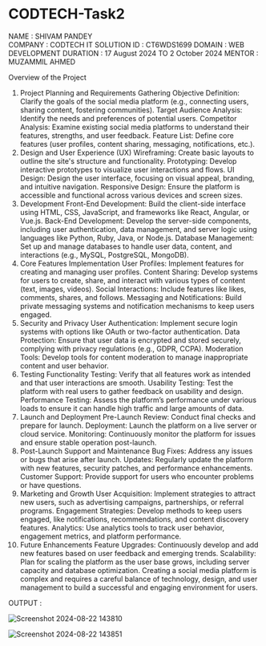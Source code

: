 # CODTECH-Task2
NAME : SHIVAM PANDEY  
COMPANY : CODTECH IT SOLUTION
ID : CT6WDS1699
DOMAIN : WEB DEVELOPMENT 
DURATION : 17 August 2024 TO 2 October 2024
MENTOR : MUZAMMIL AHMED

Overview of the Project

1. Project Planning and Requirements Gathering
Objective Definition: Clarify the goals of the social media platform (e.g., connecting users, sharing content, fostering communities).
Target Audience Analysis: Identify the needs and preferences of potential users.
Competitor Analysis: Examine existing social media platforms to understand their features, strengths, and user feedback.
Feature List: Define core features (user profiles, content sharing, messaging, notifications, etc.).
2. Design and User Experience (UX)
Wireframing: Create basic layouts to outline the site's structure and functionality.
Prototyping: Develop interactive prototypes to visualize user interactions and flows.
UI Design: Design the user interface, focusing on visual appeal, branding, and intuitive navigation.
Responsive Design: Ensure the platform is accessible and functional across various devices and screen sizes.
3. Development
Front-End Development: Build the client-side interface using HTML, CSS, JavaScript, and frameworks like React, Angular, or Vue.js.
Back-End Development: Develop the server-side components, including user authentication, data management, and server logic using languages like Python, Ruby, Java, or Node.js.
Database Management: Set up and manage databases to handle user data, content, and interactions (e.g., MySQL, PostgreSQL, MongoDB).
4. Core Features Implementation
User Profiles: Implement features for creating and managing user profiles.
Content Sharing: Develop systems for users to create, share, and interact with various types of content (text, images, videos).
Social Interactions: Include features like likes, comments, shares, and follows.
Messaging and Notifications: Build private messaging systems and notification mechanisms to keep users engaged.
5. Security and Privacy
User Authentication: Implement secure login systems with options like OAuth or two-factor authentication.
Data Protection: Ensure that user data is encrypted and stored securely, complying with privacy regulations (e.g., GDPR, CCPA).
Moderation Tools: Develop tools for content moderation to manage inappropriate content and user behavior.
6. Testing
Functionality Testing: Verify that all features work as intended and that user interactions are smooth.
Usability Testing: Test the platform with real users to gather feedback on usability and design.
Performance Testing: Assess the platform’s performance under various loads to ensure it can handle high traffic and large amounts of data.
7. Launch and Deployment
Pre-Launch Review: Conduct final checks and prepare for launch.
Deployment: Launch the platform on a live server or cloud service.
Monitoring: Continuously monitor the platform for issues and ensure stable operation post-launch.
8. Post-Launch Support and Maintenance
Bug Fixes: Address any issues or bugs that arise after launch.
Updates: Regularly update the platform with new features, security patches, and performance enhancements.
Customer Support: Provide support for users who encounter problems or have questions.
9. Marketing and Growth
User Acquisition: Implement strategies to attract new users, such as advertising campaigns, partnerships, or referral programs.
Engagement Strategies: Develop methods to keep users engaged, like notifications, recommendations, and content discovery features.
Analytics: Use analytics tools to track user behavior, engagement metrics, and platform performance.
10. Future Enhancements
Feature Upgrades: Continuously develop and add new features based on user feedback and emerging trends.
Scalability: Plan for scaling the platform as the user base grows, including server capacity and database optimization.
Creating a social media platform is complex and requires a careful balance of technology, design, and user management to build a successful and engaging environment for users.

OUTPUT :



![Screenshot 2024-08-22 143810](https://github.com/user-attachments/assets/0520384a-bd93-448f-8128-91f819cdcf75)


![Screenshot 2024-08-22 143851](https://github.com/user-attachments/assets/ad119b46-ded7-42d0-abc1-7f2e557ee872)














